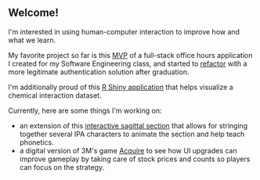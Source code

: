 ## Welcome!

I'm interested in using human-computer interaction to improve how and what we learn.

My favorite project so far is this [MVP](https://github.com/jacoblarget/waitlisters) of a full-stack office hours application I created for my Software Engineering class, and started to [refactor](https://github.com/jacoblarget/office-ours) with a more legitimate authentication solution after graduation.

I'm additionally proud of this [R Shiny application](https://github.com/jacoblarget/chemical-position-visualizer) that helps visualize a chemical interaction dataset.

Currently, here are some things I'm working on:
- an extension of this [interactive sagittal section](http://smu-facweb.smu.ca/~s0949176/sammy/) that allows for stringing together several IPA characters to animate the section and help teach phonetics.
- a digital version of 3M's game [Acquire](https://en.wikipedia.org/wiki/Acquire) to see how UI upgrades can improve gameplay by taking care of stock prices and counts so players can focus on the strategy.

<!---
jacoblarget/jacoblarget is a ✨ special ✨ repository because its `README.md` (this file) appears on your GitHub profile.
You can click the Preview link to take a look at your changes.

1. Ignore the GE Healthcare project
2. Pull up Shiny page from JR
3. Pull up Physics Simulator from Shreya
--->
